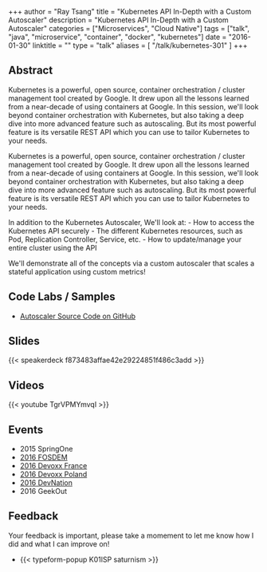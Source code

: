 +++
author = "Ray Tsang"
title = "Kubernetes API In-Depth with a Custom Autoscaler"
description = "Kubernetes API In-Depth with a Custom Autoscaler"
categories = ["Microservices", "Cloud Native"]
tags = ["talk", "java", "microservice", "container", "docker", "kubernetes"]
date = "2016-01-30"
linktitle = ""
type = "talk"
aliases = [
  "/talk/kubernetes-301"
]
+++

## Abstract
Kubernetes is a powerful, open source, container orchestration / cluster management tool created by Google. It drew upon all the lessons learned from a near-decade of using containers at Google. In this session, we'll look beyond container orchestration with Kubernetes, but also taking a deep dive into more advanced feature such as autoscaling. But its most powerful feature is its versatile REST API which you can use to tailor Kubernetes to your needs.

Kubernetes is a powerful, open source, container orchestration / cluster management tool created by Google. It drew upon all the lessons learned from a near-decade of using containers at Google. In this session, we'll look beyond container orchestration with Kubernetes, but also taking a deep dive into more advanced feature such as autoscaling. But its most powerful feature is its versatile REST API which you can use to tailor Kubernetes to your needs.

In addition to the Kubernetes Autoscaler, We'll look at: - How to access the Kubernetes API securely - The different Kubernetes resources, such as Pod, Replication Controller, Service, etc. - How to update/manage your entire cluster using the API

We'll demonstrate all of the concepts via a custom autoscaler that scales a stateful application using custom metrics!

## Code Labs / Samples
- [Autoscaler Source Code on GitHub](https://github.com/saturnism/a8r/)

## Slides
{{< speakerdeck f873483affae42e29224851f486c3add >}}

## Videos
{{< youtube TgrVPMYmvqI >}}

## Events
- 2015 SpringOne
- [2016 FOSDEM](https://www.youtube.com/watch?v=BUp_6Yp3Bvw)
- [2016 Devoxx France](https://www.youtube.com/watch?v=TgrVPMYmvqI)
- [2016 Devoxx Poland](https://www.youtube.com/watch?v=RvMiHulMqME)
- [2016 DevNation](https://www.youtube.com/watch?v=E4ACZ6_WDyo)
- 2016 GeekOut

## Feedback
Your feedback is important, please take a momement to let me know how I did and what I can improve on!

- {{< typeform-popup K01lSP saturnism >}}                                                         


